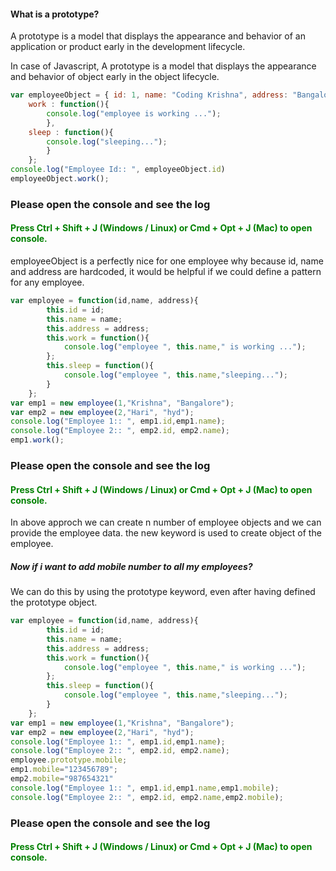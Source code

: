 <h4> What is a prototype?</h4>
<p> A prototype is a model that displays the appearance and behavior of an application or product early in the development lifecycle.</p>
<p> In case of Javascript, A prototype is a model that displays the appearance and behavior of object early in the object lifecycle.</p>

```javascript
var employeeObject = { id: 1, name: "Coding Krishna", address: "Bangalore",
	work : function(){
		console.log("employee is working ...");
		},
	sleep : function(){
		console.log("sleeping...");
		}
	};
console.log("Employee Id:: ", employeeObject.id)
employeeObject.work();
```

<h3>Please open the console and see the log </h3>
<h4 style="color:green;">Press Ctrl + Shift + J (Windows / Linux) or Cmd + Opt + J (Mac) to open console. </h4>


<p>employeeObject is a perfectly nice for one employee why because id, name and address are hardcoded, it would be helpful if we could define a pattern for any employee.</p>

```javascript
var employee = function(id,name, address){
		this.id = id; 
		this.name = name; 
		this.address = address;
		this.work = function(){
			console.log("employee ", this.name," is working ...");
		};
		this.sleep = function(){
			console.log("employee ", this.name,"sleeping...");
		}
	};
var emp1 = new employee(1,"Krishna", "Bangalore");
var emp2 = new employee(2,"Hari", "hyd");
console.log("Employee 1:: ", emp1.id,emp1.name);
console.log("Employee 2:: ", emp2.id, emp2.name);
emp1.work();
```

<h3>Please open the console and see the log </h3>
<h4 style="color:green;">Press Ctrl + Shift + J (Windows / Linux) or Cmd + Opt + J (Mac) to open console. </h4>

<p> In above approch we can create n number of employee objects and we can provide the employee data. the new keyword is used to create object of the employee.</p>
<h5> Now if i want to add mobile number to all my employees? </h5>
<p> We can do this by using the prototype keyword, even after having defined the prototype object.</p>

```javascript
var employee = function(id,name, address){
		this.id = id; 
		this.name = name; 
		this.address = address;
		this.work = function(){
			console.log("employee ", this.name," is working ...");
		};
		this.sleep = function(){
			console.log("employee ", this.name,"sleeping...");
		}
	};
var emp1 = new employee(1,"Krishna", "Bangalore");
var emp2 = new employee(2,"Hari", "hyd");
console.log("Employee 1:: ", emp1.id,emp1.name);
console.log("Employee 2:: ", emp2.id, emp2.name);
employee.prototype.mobile;
emp1.mobile="123456789";
emp2.mobile="987654321"
console.log("Employee 1:: ", emp1.id,emp1.name,emp1.mobile);
console.log("Employee 2:: ", emp2.id, emp2.name,emp2.mobile);
```
<h3>Please open the console and see the log </h3>
<h4 style="color:green;">Press Ctrl + Shift + J (Windows / Linux) or Cmd + Opt + J (Mac) to open console. </h4>
